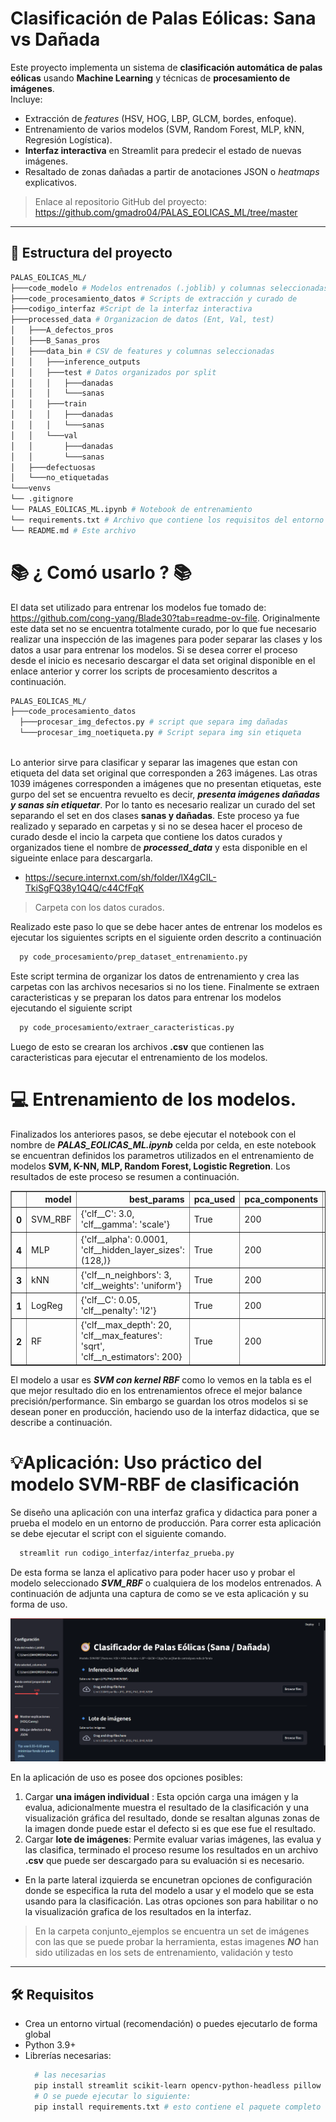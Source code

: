 #  Clasificación de Palas Eólicas: Sana vs Dañada

Este proyecto implementa un sistema de **clasificación automática de palas eólicas** usando **Machine Learning** y técnicas de **procesamiento de imágenes**.  
Incluye:
- Extracción de *features* (HSV, HOG, LBP, GLCM, bordes, enfoque).
- Entrenamiento de varios modelos (SVM, Random Forest, MLP, kNN, Regresión Logística).
- **Interfaz interactiva** en Streamlit para predecir el estado de nuevas imágenes.
- Resaltado de zonas dañadas a partir de anotaciones JSON o *heatmaps* explicativos.

> Enlace al repositorio GitHub del proyecto:  https://github.com/gmadro04/PALAS_EOLICAS_ML/tree/master
---

## 📂 Estructura del proyecto
  ```bash
PALAS_EOLICAS_ML/
├───code_modelo # Modelos entrenados (.joblib) y columnas seleccionadas
├───code_procesamiento_datos # Scripts de extracción y curado de        características
├───codigo_interfaz #Script de la interfaz interactiva
├───processed_data # Organizacion de datos (Ent, Val, test)
│   ├───A_defectos_pros
│   ├───B_Sanas_pros
│   ├───data_bin # CSV de features y columnas seleccionadas
│   │   ├───inference_outputs
│   │   ├───test # Datos organizados por split
│   │   │   ├───danadas
│   │   │   └───sanas
│   │   ├───train
│   │   │   ├───danadas
│   │   │   └───sanas
│   │   └───val
│   │       ├───danadas
│   │       └───sanas
│   ├───defectuosas
│   └───no_etiquetadas
└───venvs
└── .gitignore 
└── PALAS_EOLICAS_ML.ipynb # Notebook de entrenamiento 
└── requirements.txt # Archivo que contiene los requisitos del entorno virtual
└── README.md # Este archivo
  ```
# 📚 ¿ Comó usarlo ? 📚
El data set utilizado para entrenar los modelos fue tomado de: https://github.com/cong-yang/Blade30?tab=readme-ov-file. Originalmente este data set no se encuentra totalmente curado, por lo que fue necesario realizar una inspección de las imagenes para poder separar las clases y los datos a usar para entrenar los modelos. Si se desea correr el proceso desde el inicio es necesario descargar el data set original disponible en el enlace anterior y correr los scripts de procesamiento descritos a continuación.
  ```bash
PALAS_EOLICAS_ML/
├───code_procesamiento_datos 
    ├───procesar_img_defectos.py # script que separa img dañadas
    └───procesar_img_noetiqueta.py # Script separa img sin etiqueta
    
  ```
Lo anterior sirve para clasificar y separar las imagenes que estan con etiqueta del data set original que corresponden a 263 imágenes. Las otras 1039 imágenes corresponden a imágenes que no presentan etiquetas, este gurpo del set se encuentra revuelto es decir, ***presenta imágenes dañadas y sanas sin etiquetar***. Por lo tanto es necesario realizar un curado del set separando el set en dos clases __sanas y dañadas__. Este proceso ya fue realizado y separado en carpetas y si no se desea hacer el proceso de curado desde el incio la carpeta que contiene los datos curados y organizados tiene el nombre de ***processed_data*** y esta disponible en el sigueinte enlace para descargarla.

* https://secure.internxt.com/sh/folder/lX4gCIL-TkiSgFQ38y1Q4Q/c44CfFqK 
> Carpeta con los datos curados.

Realizado este paso lo que se debe hacer antes de entrenar los modelos es ejecutar los siguientes scripts en el siguiente orden descrito a continuación 

  ```bash
    py code_procesamiento/prep_dataset_entrenamiento.py
  ```
Este script termina de organizar los datos de entrenamiento y crea las carpetas con las archivos necesarios si no los tiene. Finalmente se extraen caracteristicas y se preparan los datos para entrenar los modelos ejecutando el siguiente script

  ```bash
    py code_procesamiento/extraer_caracteristicas.py
  ```
Luego de esto se crearan los archivos __.csv__ que contienen las caracteristicas para ejecutar el entrenamiento de los modelos.

# 💻 Entrenamiento de los modelos.

Finalizados los anteriores pasos, se debe ejecutar el notebook con el nombre de ***PALAS_EOLICAS_ML.ipynb*** celda por celda, en este notebook se encuentran definidos los parametros utilizados en el entrenamiento de modelos __SVM, K-NN, MLP, Random Forest, Logistic Regretion__. Los resultados de este proceso se resumen a continuación.

<div>
<table border="1" class="dataframe">
  <thead>
    <tr style="text-align: right;">
      <th></th>
      <th>model</th>
      <th>best_params</th>
      <th>pca_used</th>
      <th>pca_components</th>
      <th>pca_var_explained</th>
      <th>train_time_sec</th>
      <th>val_acc</th>
      <th>val_prec</th>
      <th>val_rec</th>
      <th>val_f1</th>
      <th>val_auc</th>
      <th>test_acc</th>
      <th>test_prec</th>
      <th>test_rec</th>
      <th>test_f1</th>
      <th>test_auc</th>
    </tr>
  </thead>
  <tbody>
    <tr>
      <th>0</th>
      <td>SVM_RBF</td>
      <td>{'clf__C': 3.0, 'clf__gamma': 'scale'}</td>
      <td>True</td>
      <td>200</td>
      <td>0.837071</td>
      <td>30.11</td>
      <td>0.8617</td>
      <td>0.8776</td>
      <td>0.86</td>
      <td>0.8687</td>
      <td>0.9091</td>
      <td>0.8936</td>
      <td>0.9348</td>
      <td>0.86</td>
      <td>0.8958</td>
      <td>0.9432</td>
    </tr>
    <tr>
      <th>4</th>
      <td>MLP</td>
      <td>{'clf__alpha': 0.0001, 'clf__hidden_layer_sizes': (128,)}</td>
      <td>True</td>
      <td>200</td>
      <td>0.837071</td>
      <td>4.40</td>
      <td>0.8298</td>
      <td>0.8400</td>
      <td>0.84</td>
      <td>0.8400</td>
      <td>0.8727</td>
      <td>0.8511</td>
      <td>0.8750</td>
      <td>0.84</td>
      <td>0.8571</td>
      <td>0.9441</td>
    </tr>
    <tr>
      <th>3</th>
      <td>kNN</td>
      <td>{'clf__n_neighbors': 3, 'clf__weights': 'uniform'}</td>
      <td>True</td>
      <td>200</td>
      <td>0.837071</td>
      <td>4.75</td>
      <td>0.8191</td>
      <td>0.8367</td>
      <td>0.82</td>
      <td>0.8283</td>
      <td>0.8793</td>
      <td>0.8298</td>
      <td>0.8542</td>
      <td>0.82</td>
      <td>0.8367</td>
      <td>0.9277</td>
    </tr>
    <tr>
      <th>1</th>
      <td>LogReg</td>
      <td>{'clf__C': 0.05, 'clf__penalty': 'l2'}</td>
      <td>True</td>
      <td>200</td>
      <td>0.837071</td>
      <td>4.72</td>
      <td>0.7766</td>
      <td>0.7843</td>
      <td>0.80</td>
      <td>0.7921</td>
      <td>0.8341</td>
      <td>0.8511</td>
      <td>0.8462</td>
      <td>0.88</td>
      <td>0.8627</td>
      <td>0.8982</td>
    </tr>
    <tr>
      <th>2</th>
      <td>RF</td>
      <td>{'clf__max_depth': 20, 'clf__max_features': 'sqrt', 'clf__n_estimators': 200}</td>
      <td>True</td>
      <td>200</td>
      <td>0.837071</td>
      <td>12.05</td>
      <td>0.7872</td>
      <td>0.8261</td>
      <td>0.76</td>
      <td>0.7917</td>
      <td>0.8734</td>
      <td>0.9043</td>
      <td>0.9184</td>
      <td>0.90</td>
      <td>0.9091</td>
      <td>0.9350</td>
    </tr>
  </tbody>
</table>
</div>

El modelo a usar es ***SVM con kernel RBF*** como lo vemos en la tabla es el que mejor resultado dio en los entrenamientos ofrece el mejor balance precisión/performance. Sin embargo se guardan los otros modelos si se desean poner en producción, haciendo uso de la interfaz didactica, que se describe a continuación.

# 💡Aplicación: Uso práctico del modelo SVM-RBF de clasificación

Se diseño una aplicación con una interfaz grafica y didactica para poner a prueba el modelo en un entorno de producción. Para correr esta aplicación se debe ejecutar el script con el siguiente comando.

  ```bash
    streamlit run codigo_interfaz/interfaz_prueba.py
  ```

De esta forma se lanza el aplicativo para poder hacer uso y probar el modelo seleccionado ***SVM_RBF*** o cualquiera de los modelos entrenados. A continuación de adjunta una captura de como se ve esta aplicación y su forma de uso. 

![Interfaz gráfica de uso](image.png)

En la aplicación de uso es posee dos opciones posibles: 
1. Cargar __una imágen individual__ : Esta opción carga una imágen y la evalua, adicionalmente muestra el resultado de la clasificación y una visualización gráfica del resultado, donde se resaltan algunas zonas de la imagen donde puede estar el defecto si es que ese fue el resultado.
2. Cargar __lote de imágenes__: Permite evaluar varias imágenes, las evalua y las clasifica, terminado el proceso resume los resultados en un archivo __.csv__ que puede ser descargado para su evaluación si es necesario.

* En la parte lateral izquierda se encunetran opciones de configuración donde se especifica la ruta del modelo a usar y el modelo que se esta usando para la clasificación. Las otras opciones son para habilitar o no la visualización grafica de los resultados en la interfaz. 

> En la carpeta conjunto_ejemplos se encuentra un set de imágenes con las que se puede probar la herramienta, estas imagenes ***NO*** han sido utilizadas en los sets de entrenamiento, validación y testo

---
## 🛠️ Requisitos
- Crea un entorno virtual (recomendación) o puedes ejecutarlo de forma global
- Python 3.9+
- Librerías necesarias:
  ```bash
    # las necesarias 
    pip install streamlit scikit-learn opencv-python-headless pillow numpy pandas matplotlib scikit-image joblib 
    # O se puede ejecutar lo siguiente:
    pip install requirements.txt # esto contiene el paquete completo de las librerias
    ```